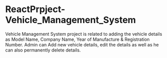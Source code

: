 # ReactPrpject-Vehicle_Management_System
Vehicle Management System project is related to adding the vehicle details as Model Name, Company Name, Year of Manufacture & Registration Number. Admin can Add new vehicle details, edit the details as well as he can also permanently delete details.
